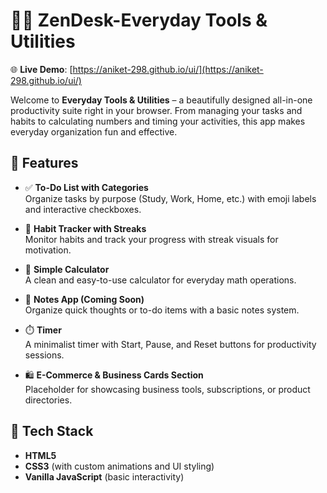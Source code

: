 # 🧘‍♂️ ZenDesk-Everyday Tools & Utilities

🌐 **Live Demo**: [https://aniket-298.github.io/ui/](https://aniket-298.github.io/ui/)

Welcome to **Everyday Tools & Utilities** – a beautifully designed all-in-one productivity suite right in your browser. From managing your tasks and habits to calculating numbers and timing your activities, this app makes everyday organization fun and effective.

## 🚀 Features

- ✅ **To-Do List with Categories**  
  Organize tasks by purpose (Study, Work, Home, etc.) with emoji labels and interactive checkboxes.

- 🔁 **Habit Tracker with Streaks**  
  Monitor habits and track your progress with streak visuals for motivation.

- 🧮 **Simple Calculator**  
  A clean and easy-to-use calculator for everyday math operations.

- 📝 **Notes App (Coming Soon)**  
  Organize quick thoughts or to-do items with a basic notes system.

- ⏱️ **Timer**  
  A minimalist timer with Start, Pause, and Reset buttons for productivity sessions.

- 🛍️ **E-Commerce & Business Cards Section**  
  Placeholder for showcasing business tools, subscriptions, or product directories.

## 🎨 Tech Stack

- **HTML5**
- **CSS3** (with custom animations and UI styling)
- **Vanilla JavaScript** (basic interactivity)


